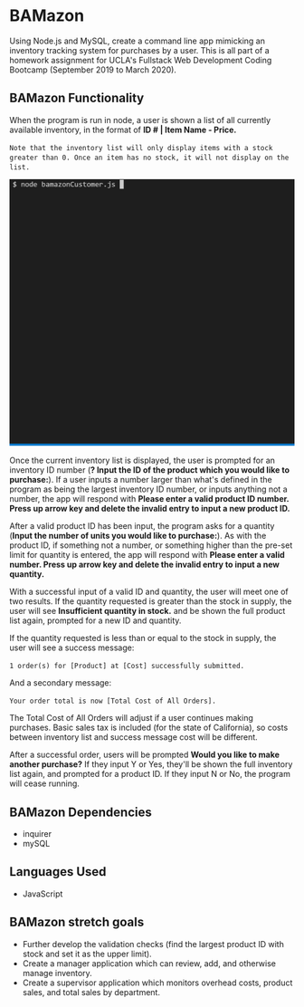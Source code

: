 # BAMazon
Using Node.js and MySQL, create a command line app mimicking an inventory tracking system for purchases by a user. This is all part of a homework assignment for UCLA's Fullstack Web Development Coding Bootcamp (September 2019 to March 2020).

## BAMazon Functionality
When the program is run in node, a user is shown a list of all currently available inventory, in the format of **ID # | Item Name - Price.**

`Note that the inventory list will only display items with a stock greater than 0. Once an item has no stock, it will not display on the list.`

![](bamExam.gif)

Once the current inventory list is displayed, the user is prompted for an inventory ID number (**? Input the ID of the product which you would like to purchase:**). If a user inputs a number larger than what's defined in the program as being the largest inventory ID number, or inputs anything not a number, the app will respond with **Please enter a valid product ID number. Press up arrow key and delete the invalid entry to input a new product ID.**

After a valid product ID has been input, the program asks for a quantity (**Input the number of units you would like to purchase:**). As with the product ID, if something not a number, or something higher than the pre-set limit for quantity is entered, the app will respond with **Please enter a valid number. Press up arrow key and delete the invalid entry to input a new quantity.**

With a successful input of a valid ID and quantity, the user will meet one of two results. If the quantity requested is greater than the stock in supply, the user will see **Insufficient quantity in stock.** and be shown the full product list again, prompted for a new ID and quantity.

If the quantity requested is less than or equal to the stock in supply, the user will see a success message:

`1 order(s) for [Product] at [Cost] successfully submitted.`

And a secondary message:

`Your order total is now [Total Cost of All Orders].`

The Total Cost of All Orders will adjust if a user continues making purchases. Basic sales tax is included (for the state of California), so costs between inventory list and success message cost will be different.

After a successful order, users will be prompted **Would you like to make another purchase?** If they input Y or Yes, they'll be shown the full inventory list again, and prompted for a product ID. If they input N or No, the program will cease running.

## BAMazon Dependencies
* inquirer
* mySQL

## Languages Used
* JavaScript

## BAMazon stretch goals
* Further develop the validation checks (find the largest product ID with stock and set it as the upper limit).
* Create a manager application which can review, add, and otherwise manage inventory.
* Create a supervisor application which monitors overhead costs, product sales, and total sales by department.

